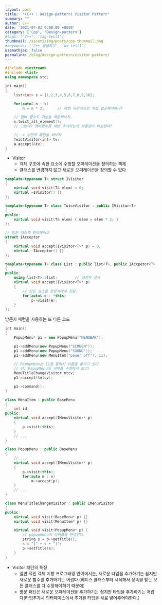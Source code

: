 ```yaml
---
layout: post
title:  "(C++ : Design-pattern) Visitor Pattern"
summary: ""
author: C++
date: '2021-04-03 0:00:00 +0000'
category: ['Cpp', 'Design-pattern']
#tags: ['C++', 'tag-test1']
thumbnail: /assets/img/posts/cpp-thumnail.png
#keywords: ['C++ 글올리기', 'kw-test1']
usemathjax: false
permalink: /blog/design-pattern/visitor-pattern/
---
```



```cpp
#include <iostream>
#include <list>
using namespace std;

int main()
{
    list<int> s = {1,2,3,4,5,6,7,8,9,10};

    for(auto& n : s)
        n = n * 2;      // 매번 이런식으로 직접 접근해야하나?

    // 멤버 함수로 기능을 제공해보자.
    s.twict_all_element();
    // 그런데? 멤버함수를 매번 추가하는게 보통일이 아닐텐데?

    // -> 방문자 패턴을 써보자.
    TwictVisitor<int> tv;
    a.accept(&tv);
}
```

* Visitor
    * 객체 구조에 속한 요소에 수행할 오퍼레이션을 정의하는 객체
    * 클래스를 변경하지 않고 새로운 오퍼레이션을 정의할 수 있다.

```cpp
template<typename T> struct IVisitor
{
    virtual void visit(T& elem) = 0;
    virtual ~IVisitor() {}
};

template<typename T> class TwiceVisitor : public IVisitor<T>
{
public:
    virtual void visit(T& elem) { elem = elem * 2; }
};
```

```cpp
// 방문 대상의 인터페이스
struct IAcceptor
{
    virtual void accept(IVisitor<T>* p) = 0;
    virtual ~IAcceptor() {}
};

template<typename T> class List : public list<T>, public IAccpetor<T>
{
public:
    using list<T>::list;        // 생성자 상속
    virtual void accept(IVisitor<T>* p)
    {
        // 모든 요소를 방문자에게 전달.
        for(auto& e : *this)
            p->visit(e);
    }
};
```

방문자 패턴을 사용하는 또 다른 코드

```cpp
int main()
{
    PopupMenu* p1 = new PopupMenu("MENUBAR");

    p1->addMenu(new PopupMenu("SCREEN"));
    p1->addMenu(new PopupMenu("SOUND"));
    p1->addMenu(new MenuItem("power off"), 11);

    // PopupMenu는 []를 붙여서 이름을 붙이고 싶다
    // 단, PopupMenu의 내부를 수정하지 않고!
    MenuTitleChangeVisitor mtcv;
    p1->accept(&mtcv);

    p1->command();
}
```

```cpp
class MenuItem : public BaseMenu
{
    int id;
public:
    virtual void accept(IMenuVisitor* p)
    {
        p->visit(this);
    }
    // ...
}
```

```cpp
class PopupMenu : public BaseMenu
{
    // ...
    virtual void accept(IMenuVisitor* p)
    {
        p->visit(this);
        for(auto m : v)
            m->accept(p);
    }
    // ...
}
```

```cpp
class MenuTitleChangeVisitor : public IMenuVisitor
{
public:
    virtual void visit(BaseMenu* p) {}
    virtual void visit(MenuItem* p) {}

    virtual void visit(PopupMenu* p) {
        // popupmenu의 타이틀을 변경한다.
        string s = p->getTitle();
        s = "[" + s + "]";
        p->setTitle(s);
    }
}
```

* Visitor 패턴의 특징
    * 일반 적인 객체 지향 프로그래밍 언어에서는, 새로운 타입을 추가하기는 쉽지만 새로운 함수를 추가하기는 어렵다.(베이스 클래스부터 시작해서 상속을 받는 모든 클래스를 다 수정해야하기 때문에)
    * 방문 패턴은 새로운 오퍼레이션을 추가하기는 쉽지만 타입을 추가하기는 어렵다(타입추가시 인터페이스에서 추가된 타입을 새로 넣어주어야한다.)
